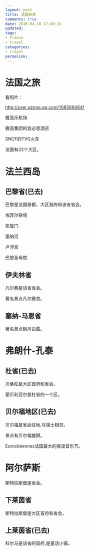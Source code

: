 ```yaml
---
layout: post
title: 法国旅游
comments: true
date: 2016-04-10 17:49:15
updated:
tags:
- france
- travel
categories:
- travel
permalink:
---
```


# 法国之旅

看照片：

<http://user.qzone.qq.com/1085694641>

戴高乐机场

雅高集团的宜必思酒店

SNCF的TVG火车

法国有22个大区。

# 法兰西岛

## 巴黎省(已去)

巴黎是法国首都，大区首府和该省省会。

埃菲尔铁塔

凯旋门

塞纳河

卢浮宫

巴黎圣母院

## 伊夫林省

凡尔赛是该省省会。

著名景点凡尔赛宫。

## 塞纳-马恩省

著名景点枫丹白露。

# 弗朗什-孔泰

## 杜省(已去)

贝桑松是大区首府和省会。

蒙贝利亚尔是杜省的一个区。

## 贝尔福地区(已去)

贝尔福是省会驻地,与瑞士相邻。

景点有贝尔福雄狮。

Eurockéennes法国最大的摇滚音乐节。

# 阿尔萨斯

斯特拉斯堡是省会。

## 下莱茵省

斯特拉斯堡是大区首府和省会。

## 上莱茵省(已去)

科尔马是该省的首府,是童话小镇。

